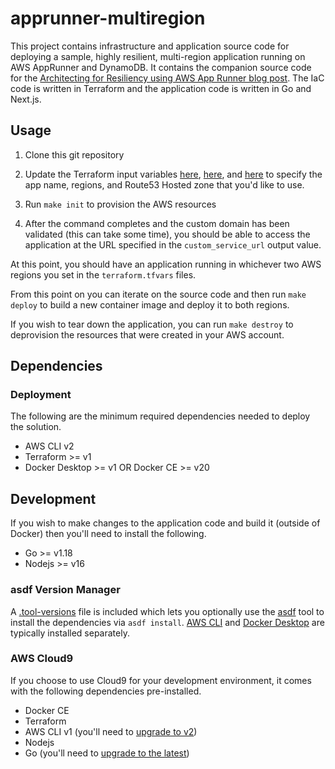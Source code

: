 # apprunner-multiregion

This project contains infrastructure and application source code for deploying a sample, highly resilient, multi-region application running on AWS AppRunner and DynamoDB.  It contains the companion source code for the [Architecting for Resiliency using AWS App Runner blog post](https://aws.amazon.com/blogs/containers/architecting-for-resiliency-on-aws-app-runner/).  The IaC code is written in Terraform and the application code is written in Go and Next.js.


## Usage

1. Clone this git repository

2. Update the Terraform input variables [here](./iac/base/terraform.tfvars), [here](./iac/region-a/terraform.tfvars), and [here](./iac/region-b/terraform.tfvars) to specify the app name, regions, and Route53 Hosted zone that you'd like to use.

3. Run `make init` to provision the AWS resources

4. After the command completes and the custom domain has been validated (this can take some time), you should be able to access the application at the URL specified in the `custom_service_url` output value. 


At this point, you should have an application running in whichever two AWS regions you set in the `terraform.tfvars` files.

From this point on you can iterate on the source code and then run `make deploy` to build a new container image and deploy it to both regions.

If you wish to tear down the application, you can run `make destroy` to deprovision the resources that were created in your AWS account.


## Dependencies


### Deployment

The following are the minimum required dependencies needed to deploy the solution.

- AWS CLI v2
- Terraform >= v1
- Docker Desktop >= v1 OR Docker CE >= v20


## Development

If you wish to make changes to the application code and build it (outside of Docker) then you'll need to install the following.

- Go >= v1.18
- Nodejs >= v16


### asdf Version Manager

A [.tool-versions](./.tool-versions) file is included which lets you optionally use the [asdf](https://asdf-vm.com/) tool to install the dependencies via `asdf install`.  [AWS CLI](https://docs.aws.amazon.com/cli/latest/userguide/getting-started-install.html) and [Docker Desktop](https://www.docker.com/products/docker-desktop/) are typically installed separately.


### AWS Cloud9

If you choose to use Cloud9 for your development environment, it comes with the following dependencies pre-installed.

- Docker CE
- Terraform
- AWS CLI v1 (you'll need to [upgrade to v2](https://docs.aws.amazon.com/cli/latest/userguide/getting-started-install.html))
- Nodejs
- Go (you'll need to [upgrade to the latest](https://go.dev/doc/install))
